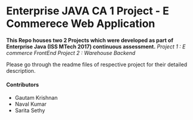 Enterprise JAVA CA 1 Project - E Commerece Web Application
===========================================================

__This Repo houses two 2 Projects which were developed as part of Enterprise Java (ISS MTech 2017) continuous assessment.__
_Project 1 : E commerce FrontEnd_
_Project 2 : Warehouse Backend_

Please go through the readme files of respective project for their detailed description.

#### Contributors ####
* Gautam Krishnan
* Naval Kumar
* Sarita Sethy
